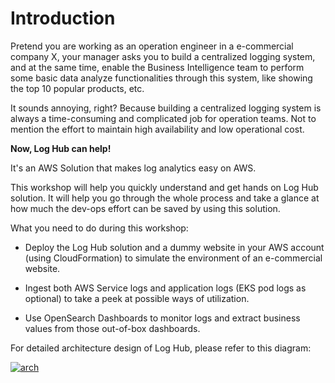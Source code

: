 # Introduction

Pretend you are working as an operation engineer in a e-commercial company X, your manager asks you to build a centralized logging system, and at the same time, enable the Business Intelligence team to perform some basic data analyze functionalities through this system, like showing the top 10 popular products, etc.

It sounds annoying, right? Because building a centralized logging system is always a time-consuming and complicated job for operation teams. Not to mention the effort to maintain high availability and low operational cost.

**Now, Log Hub can help!**

It's an AWS Solution that makes log analytics easy on AWS.

This workshop will help you quickly understand and get hands on Log Hub solution. It will help you go through the whole process and take a glance at how much the dev-ops effort can be saved by using this solution.

What you need to do during this workshop:

* Deploy the Log Hub solution and a dummy website in your AWS account (using CloudFormation) to simulate the environment of an e-commercial website.

* Ingest both AWS Service logs and application logs (EKS pod logs as optional) to take a peek at possible ways of utilization.

* Use OpenSearch Dashboards to monitor logs and extract business values from those out-of-box dashboards.

For detailed architecture design of Log Hub, please refer to this diagram:

[![arch]][arch]

[arch]: ../images/architecture/arch.svg